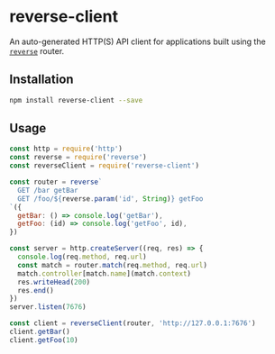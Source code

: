# reverse-client
An auto-generated HTTP(S) API client for applications built using the
[`reverse`](https://www.npmjs.com/package/reverse) router.

## Installation
```bash
npm install reverse-client --save
```

## Usage

```js
const http = require('http')
const reverse = require('reverse')
const reverseClient = require('reverse-client')

const router = reverse`
  GET /bar getBar
  GET /foo/${reverse.param('id', String)} getFoo
`({
  getBar: () => console.log('getBar'),
  getFoo: (id) => console.log('getFoo', id),
})

const server = http.createServer((req, res) => {
  console.log(req.method, req.url)
  const match = router.match(req.method, req.url)
  match.controller[match.name](match.context)
  res.writeHead(200)
  res.end()
})
server.listen(7676)

const client = reverseClient(router, 'http://127.0.0.1:7676')
client.getBar()
client.getFoo(10)
```
